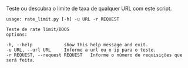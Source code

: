 Teste ou descubra o limite de taxa de qualquer URL com este script.

	usage: rate_limit.py [-h] -u URL -r REQUEST
	
	Teste de rate limit/DDOS
	options:

    -h, --help            show this help message and exit.
    -u URL, --url URL     Informe a url ou o ip para o teste.
    -r REQUEST, --request REQUEST   Informe o número de requisições que será feita.
	
